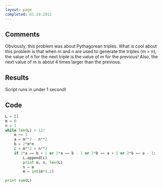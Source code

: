```yaml
---
layout: page
completed: 01.29.2012
---
```


## Comments

Obviously, this problem was about Pythagorean triples. What is cool about this
problem is that when m and n are used to generate the triples (m > n), the
value of n for the next triple is the value of m for the previous! Also, the
next value of m is about 4 times larger than the previous.

## Results

Script runs in under 1 second!

## Code

```python
L = []
m = 0
n = 1
while len(L) < 12:
	m += 1
	a = m**2 - n**2
	b = 2*m*n
	c = m**2 + n**2
	if 2*a == b + 1 or 2*a == b - 1 or 2*b == a + 1 or 2*b == a - 1:
		L.append(c)
		print m, n, len(L)
		n = m
		m = int(m*4.2)

print sum(L)
```

